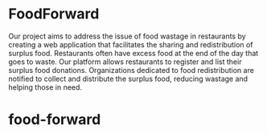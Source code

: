 # FoodForward
Our project aims to address the issue of food wastage in restaurants by creating a web application that facilitates the sharing and redistribution of surplus food. Restaurants often have excess food at the end of the day that goes to waste. Our platform allows restaurants to register and list their surplus food donations. Organizations dedicated to food redistribution are notified to collect and distribute the surplus food, reducing wastage and helping those in need.
# food-forward
